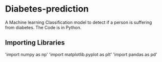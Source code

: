 # Diabetes-prediction
A Machine learning Classification model to detect if a person is suffering from diabetes. The Code is in Python.
## Importing Libraries

'import numpy as np'
'import matplotlib.pyplot as plt'
'import pandas as pd'

